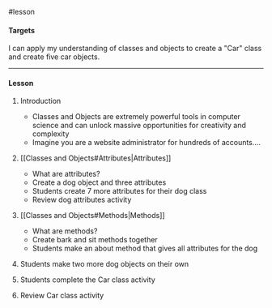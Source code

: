 #lesson

#### Targets

I can apply my understanding of classes and objects to create a "Car" class and create five car objects.

---
#### Lesson

1. Introduction
	* Classes and Objects are extremely powerful tools in computer science and can unlock massive opportunities for creativity and complexity
	* Imagine you are a website administrator for hundreds of accounts....

2. [[Classes and Objects#Attributes|Attributes]]
	* What are attributes?
	* Create a dog object and three attributes
	* Students create 7 more attributes for their dog class
	* Review dog attributes activity

3. [[Classes and Objects#Methods|Methods]]
	* What are methods?
	* Create bark and sit methods together
	* Students make an about method that gives all attributes for the dog
	
4. Students make two more dog objects on their own
5. Students complete the Car class activity
6. Review Car class activity